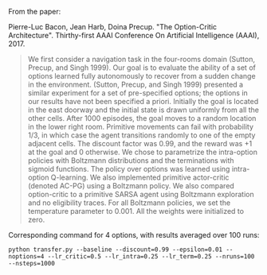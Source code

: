 From the paper:

Pierre-Luc Bacon, Jean Harb, Doina Precup. "The Option-Critic Architecture". Thirthy-first AAAI Conference On Artificial Intelligence (AAAI), 2017.


> We first consider a navigation task in the four-rooms domain
(Sutton, Precup, and Singh 1999). Our goal is to evaluate
the ability of a set of options learned fully autonomously
to recover from a sudden change in the environment. (Sutton,
Precup, and Singh 1999) presented a similar experiment
for a set of pre-specified options; the options in our results
have not been specified a priori.
Initially the goal is located in the east doorway and the
initial state is drawn uniformly from all the other cells. After
1000 episodes, the goal moves to a random location in the
lower right room. Primitive movements can fail with probability
1/3, in which case the agent transitions randomly to
one of the empty adjacent cells. The discount factor was
0.99, and the reward was +1 at the goal and 0 otherwise.
We chose to parametrize the intra-option policies with Boltzmann
distributions and the terminations with sigmoid functions.
The policy over options was learned using intra-option
Q-learning. We also implemented primitive actor-critic (denoted
AC-PG) using a Boltzmann policy. We also compared
option-critic to a primitive SARSA agent using Boltzmann
exploration and no eligibility traces. For all Boltzmann policies,
we set the temperature parameter to 0.001. All the
weights were initialized to zero.

Corresponding command for 4 options, with results averaged over 100 runs:

 ``python transfer.py --baseline --discount=0.99 --epsilon=0.01 --noptions=4 --lr_critic=0.5 --lr_intra=0.25 --lr_term=0.25 --nruns=100 --nsteps=1000``
